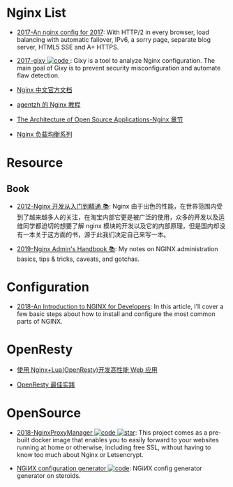 # Nginx List

- [2017-An nginx config for 2017](https://certsimple.com/blog/nginx-http2-load-balancing-config): With HTTP/2 in every browser, load balancing with automatic failover, IPv6, a sorry page, separate blog server, HTML5 SSE and A+ HTTPS.

- [2017-gixy ![code](https://ng-tech.icu/assets/code.svg) ](https://github.com/yandex/gixy): Gixy is a tool to analyze Nginx configuration. The main goal of Gixy is to prevent security misconfiguration and automate flaw detection.

- [Nginx 中文官方文档](https://www.gitbook.com/book/wizardforcel/nginx-doc/details)

- [agentzh 的 Nginx 教程](https://openresty.org/download/agentzh-nginx-tutorials-zhcn.html#02-NginxDirectiveExecOrder01)

- [The Architecture of Open Source Applications-Nginx 章节](http://aosabook.org/en/nginx.html)

- [Nginx 负载均衡系列](http://blog.csdn.net/zhangskd/article/details/50208527)

# Resource

## Book

- [2012-Nginx 开发从入门到精通 📚](http://tengine.taobao.org/book/index.html): Nginx 由于出色的性能，在世界范围内受到了越来越多人的关注，在淘宝内部它更是被广泛的使用，众多的开发以及运维同学都迫切的想要了解 nginx 模块的开发以及它的内部原理，但是国内却没有一本关于这方面的书，源于此我们决定自己来写一本。

- [2019-Nginx Admin's Handbook 📚](https://github.com/trimstray/nginx-admins-handbook): My notes on NGINX administration basics, tips & tricks, caveats, and gotchas.

# Configuration

- [2018-An Introduction to NGINX for Developers](https://medium.freecodecamp.org/an-introduction-to-nginx-for-developers-62179b6a458f): In this article, I’ll cover a few basic steps about how to install and configure the most common parts of NGINX.

# OpenResty

- [使用 Nginx+Lua(OpenResty)开发高性能 Web 应用](http://jinnianshilongnian.iteye.com/blog/2280928)

- [OpenResty 最佳实践](https://moonbingbing.gitbooks.io/openresty-best-practices/content/index.html)

# OpenSource

- [2018-NginxProxyManager ![code](https://ng-tech.icu/assets/code.svg) ![star](https://img.shields.io/github/stars/NginxProxyManager/nginx-proxy-manager)](https://github.com/NginxProxyManager/nginx-proxy-manager): This project comes as a pre-built docker image that enables you to easily forward to your websites running at home or otherwise, including free SSL, without having to know too much about Nginx or Letsencrypt.

- [NGiИX configuration generator ![code](https://ng-tech.icu/assets/code.svg)](https://github.com/valentinxxx/nginxconfig.io): NGiИX config generator generator on steroids.
